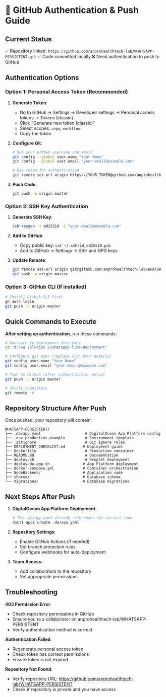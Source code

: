# 🔐 GitHub Authentication & Push Guide

## Current Status
✅ Repository linked: `https://github.com/anprohealthtech-lab/WHATSAPP-PERSISTENT.git`
✅ Code committed locally
❌ Need authentication to push to GitHub

## Authentication Options

### Option 1: Personal Access Token (Recommended)

1. **Generate Token**:
   - Go to GitHub → Settings → Developer settings → Personal access tokens → Tokens (classic)
   - Click "Generate new token (classic)"
   - Select scopes: `repo`, `workflow`
   - Copy the token

2. **Configure Git**:
   ```bash
   # Set your GitHub username and email
   git config --global user.name "Your Name"
   git config --global user.email "your-email@example.com"
   
   # Use token for authentication
   git remote set-url origin https://YOUR_TOKEN@github.com/anprohealthtech-lab/WHATSAPP-PERSISTENT.git
   ```

3. **Push Code**:
   ```bash
   git push -u origin master
   ```

### Option 2: SSH Key Authentication

1. **Generate SSH Key**:
   ```bash
   ssh-keygen -t ed25519 -C "your-email@example.com"
   ```

2. **Add to GitHub**:
   - Copy public key: `cat ~/.ssh/id_ed25519.pub`
   - Add to GitHub → Settings → SSH and GPG keys

3. **Update Remote**:
   ```bash
   git remote set-url origin git@github.com:anprohealthtech-lab/WHATSAPP-PERSISTENT.git
   git push -u origin master
   ```

### Option 3: GitHub CLI (If installed)

```bash
# Install GitHub CLI first
gh auth login
git push -u origin master
```

## Quick Commands to Execute

**After setting up authentication**, run these commands:

```bash
# Navigate to deployment directory
cd "d:\wa solution 2\whatsapp-lims-deployment"

# Configure git user (replace with your details)
git config user.name "Your Name"
git config user.email "your-email@example.com"

# Push to GitHub (after authentication setup)
git push -u origin master

# Verify repository
git remote -v
```

## Repository Structure After Push

Once pushed, your repository will contain:

```
WHATSAPP-PERSISTENT/
├── .do/app.yaml                    # DigitalOcean App Platform config
├── .env.production.example         # Environment template
├── .gitignore                      # Git ignore rules
├── DEPLOYMENT_CHECKLIST.md        # Deployment guide
├── Dockerfile                      # Production container
├── README.md                       # Documentation
├── deploy.sh                       # Droplet deployment
├── deploy-do-app.sh               # App Platform deployment
├── docker-compose.yml             # Container orchestration
├── NodeBackend/                   # Application code
├── shared/                        # Database schema
└── migrations/                    # Database migrations
```

## Next Steps After Push

1. **DigitalOcean App Platform Deployment**:
   ```bash
   # The .do/app.yaml already references the correct repo
   doctl apps create .do/app.yaml
   ```

2. **Repository Settings**:
   - Enable GitHub Actions (if needed)
   - Set branch protection rules
   - Configure webhooks for auto-deployment

3. **Team Access**:
   - Add collaborators to the repository
   - Set appropriate permissions

## Troubleshooting

**403 Permission Error**: 
- Check repository permissions in GitHub
- Ensure you're a collaborator on anprohealthtech-lab/WHATSAPP-PERSISTENT
- Verify authentication method is correct

**Authentication Failed**:
- Regenerate personal access token
- Check token has correct permissions
- Ensure token is not expired

**Repository Not Found**:
- Verify repository URL: https://github.com/anprohealthtech-lab/WHATSAPP-PERSISTENT
- Check if repository is private and you have access